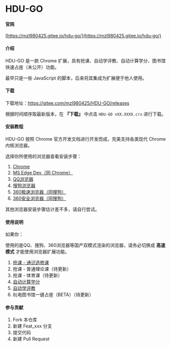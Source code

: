# HDU-GO

#### 官网

[https://mzl980425.gitee.io/hdu-go/](https://mzl980425.gitee.io/hdu-go/)

#### 介绍

HDU-GO 是一款 Chrome 扩展，具有抢课、自动学评教、自动计算学分、图书馆快速占座（未公开）功能。

最早只是一些 JavaScript 的脚本，后来将其集成为扩展便于他人使用。

#### 下载

下载地址：https://gitee.com/mzl980425/HDU-GO/releases

根据时间顺序取最新版本，在 **『下载』** 中点击 `HDU-GO vXX.XXXX.crx` 进行下载。

#### 安装教程

HDU-GO 按照 Chrome 官方开发文档进行开发而成，完美支持各类现代 Chrome 内核浏览器。

选择你所使用的浏览器查看安装步骤：

1. [Chrome](//mzl980425.gitee.io/hdu-go/#/install/chrome)
2. [MS Edge Dev（同 Chrome）](//mzl980425.gitee.io/hdu-go/#/install/chrome)
3. [QQ浏览器](//mzl980425.gitee.io/hdu-go/#/install/qq)
4. [搜狗浏览器](//mzl980425.gitee.io/hdu-go/#/install/sogou)
5. [360极速浏览器（同搜狗）](//mzl980425.gitee.io/hdu-go/#/install/sogou)
6. [360安全浏览器（同搜狗）](//mzl980425.gitee.io/hdu-go/#/install/sogou)

其他浏览器安装步骤估计差不多，请自行尝试。

#### 使用说明

如果你：

使用的是QQ、搜狗、360浏览器等国产双模式渲染的浏览器，请务必切换成 **高速模式** 才能使用浏览器扩展功能。

1. [抢课 - 通识选修课](//mzl980425.gitee.io/hdu-go/#/usage/tsxxk)
2. 抢课 - 普通理论课（待更新）
3. 抢课 - 体育课（待更新）
4. [自动计算学分](//mzl980425.gitee.io/hdu-go/#/usage/count-credit)
5. [自动学评教](usage/auto-rating)
6. 杭电图书馆一键占座（BETA）（待更新）

#### 参与贡献

1. Fork 本仓库
2. 新建 Feat_xxx 分支
3. 提交代码
4. 新建 Pull Request

